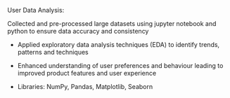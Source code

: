 
User Data Analysis:

Collected and pre-processed large datasets using jupyter notebook
and python to ensure data accuracy and consistency 

- Applied exploratory data analysis techniques (EDA) to identify trends, patterns and 
techniques

- Enhanced understanding of user preferences and behaviour leading to improved 
product features and user experience

- Libraries: NumPy, Pandas, Matplotlib, Seaborn
